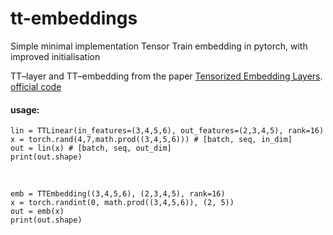 # tt-embeddings
Simple minimal implementation Tensor Train embedding in pytorch, with improved initialisation

TT–layer and TT–embedding from the paper
[Tensorized Embedding Layers](https://arxiv.org/pdf/1901.10787).<br/>
[official code](https://github.com/tt-embedding/tt-embeddings)<br/>

#### usage:

```
lin = TTLinear(in_features=(3,4,5,6), out_features=(2,3,4,5), rank=16)
x = torch.rand(4,7,math.prod((3,4,5,6))) # [batch, seq, in_dim]
out = lin(x) # [batch, seq, out_dim]
print(out.shape)
```
<br/>

```
emb = TTEmbedding((3,4,5,6), (2,3,4,5), rank=16)
x = torch.randint(0, math.prod((3,4,5,6)), (2, 5))
out = emb(x)
print(out.shape)
```
